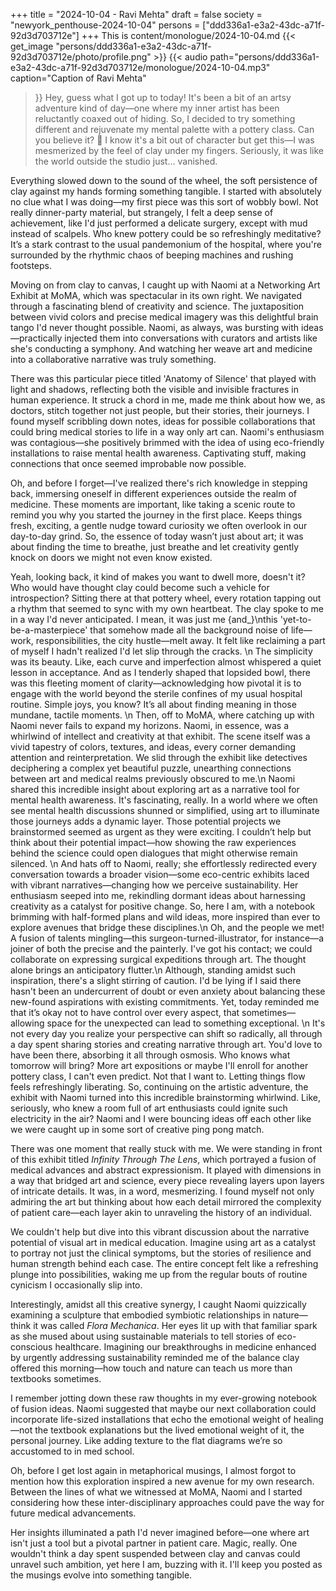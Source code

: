 +++
title = "2024-10-04 - Ravi Mehta"
draft = false
society = "newyork_penthouse-2024-10-04"
persons = ["ddd336a1-e3a2-43dc-a71f-92d3d703712e"]
+++
This is content/monologue/2024-10-04.md
{{< get_image "persons/ddd336a1-e3a2-43dc-a71f-92d3d703712e/photo/profile.png" >}}
{{< audio
    path="persons/ddd336a1-e3a2-43dc-a71f-92d3d703712e/monologue/2024-10-04.mp3" 
    caption="Caption of Ravi Mehta"
>}}
Hey, guess what I got up to today!
 It's been a bit of an artsy adventure kind of day—one where my inner artist has been reluctantly coaxed out of hiding. So, I decided to try something different and rejuvenate my mental palette with a pottery class. Can you believe it? 🤔 I know it's a bit out of character but get this—I was mesmerized by the feel of clay under my fingers. Seriously, it was like the world outside the studio just... vanished. 

Everything slowed down to the sound of the wheel, the soft persistence of clay against my hands forming something tangible. I started with absolutely no clue what I was doing—my first piece was this sort of wobbly bowl. Not really dinner-party material, but strangely, I felt a deep sense of achievement, like I'd just performed a delicate surgery, except with mud instead of scalpels. Who knew pottery could be so refreshingly meditative? It’s a stark contrast to the usual pandemonium of the hospital, where you're surrounded by the rhythmic chaos of beeping machines and rushing footsteps. 

Moving on from clay to canvas, I caught up with Naomi at a Networking Art Exhibit at MoMA, which was spectacular in its own right. We navigated through a fascinating blend of creativity and science. The juxtaposition between vivid colors and precise medical imagery was this delightful brain tango I'd never thought possible. Naomi, as always, was bursting with ideas—practically injected them into conversations with curators and artists like she's conducting a symphony. And watching her weave art and medicine into a collaborative narrative was truly something.

There was this particular piece titled 'Anatomy of Silence' that played with light and shadows, reflecting both the visible and invisible fractures in human experience. It struck a chord in me, made me think about how we, as doctors, stitch together not just people, but their stories, their journeys. I found myself scribbling down notes, ideas for possible collaborations that could bring medical stories to life in a way only art can. Naomi's enthusiasm was contagious—she positively brimmed with the idea of using eco-friendly installations to raise mental health awareness. Captivating stuff, making connections that once seemed improbable now possible.

Oh, and before I forget—I've realized there's rich knowledge in stepping back, immersing oneself in different experiences outside the realm of medicine. These moments are important, like taking a scenic route to remind you why you started the journey in the first place. Keeps things fresh, exciting, a gentle nudge toward curiosity we often overlook in our day-to-day grind. So, the essence of today wasn’t just about art; it was about finding the time to breathe, just breathe and let creativity gently knock on doors we might not even know existed. 

Yeah, looking back, it kind of makes you want to dwell more, doesn't it?
Who would have thought clay could become such a vehicle for introspection? Sitting there at that pottery wheel, every rotation tapping out a rhythm that seemed to sync with my own heartbeat. The clay spoke to me in a way I'd never anticipated. I mean, it was just me {and_}\nthis 'yet-to-be-a-masterpiece' that somehow made all the background noise of life—work, responsibilities, the city hustle—melt away. It felt like reclaiming a part of myself I hadn't realized I'd let slip through the cracks. \n
The simplicity was its beauty. Like, each curve and imperfection almost whispered a quiet lesson in acceptance. And as I tenderly shaped that lopsided bowl, there was this fleeting moment of clarity—acknowledging how pivotal it is to engage with the world beyond the sterile confines of my usual hospital routine. Simple joys, you know? It’s all about finding meaning in those mundane, tactile moments. \n
Then, off to MoMA, where catching up with Naomi never fails to expand my horizons. Naomi, in essence, was a whirlwind of intellect and creativity at that exhibit. The scene itself was a vivid tapestry of colors, textures, and ideas, every corner demanding attention and reinterpretation. We slid through the exhibit like detectives deciphering a complex yet beautiful puzzle, unearthing connections between art and medical realms previously obscured to me.\n
Naomi shared this incredible insight about exploring art as a narrative tool for mental health awareness. It's fascinating, really. In a world where we often see mental health discussions shunned or simplified, using art to illuminate those journeys adds a dynamic layer. Those potential projects we brainstormed seemed as urgent as they were exciting. I couldn’t help but think about their potential impact—how showing the raw experiences behind the science could open dialogues that might otherwise remain silenced. \n
And hats off to Naomi, really; she effortlessly redirected every conversation towards a broader vision—some eco-centric exhibits laced with vibrant narratives—changing how we perceive sustainability. Her enthusiasm seeped into me, rekindling dormant ideas about harnessing creativity as a catalyst for positive change. So, here I am, with a notebook brimming with half-formed plans and wild ideas, more inspired than ever to explore avenues that bridge these disciplines.\n
Oh, and the people we met! A fusion of talents mingling—this surgeon-turned-illustrator, for instance—a joiner of both the precise and the painterly. I've got his contact; we could collaborate on expressing surgical expeditions through art. The thought alone brings an anticipatory flutter.\n
Although, standing amidst such inspiration, there's a slight stirring of caution. I'd be lying if I said there hasn't been an undercurrent of doubt or even anxiety about balancing these new-found aspirations with existing commitments. Yet, today reminded me that it’s okay not to have control over every aspect, that sometimes—allowing space for the unexpected can lead to something exceptional. \n
It's not every day you realize your perspective can shift so radically, all through a day spent sharing stories and creating narrative through art. You'd love to have been there, absorbing it all through osmosis. Who knows what tomorrow will bring? More art expositions or maybe I'll enroll for another pottery class, I can't even predict. Not that I want to. Letting things flow feels refreshingly liberating.
So, continuing on the artistic adventure, the exhibit with Naomi turned into this incredible brainstorming whirlwind. Like, seriously, who knew a room full of art enthusiasts could ignite such electricity in the air? Naomi and I were bouncing ideas off each other like we were caught up in some sort of creative ping pong match.

There was one moment that really stuck with me. We were standing in front of this exhibit titled *Infinity Through The Lens*, which portrayed a fusion of medical advances and abstract expressionism. It played with dimensions in a way that bridged art and science, every piece revealing layers upon layers of intricate details. It was, in a word, mesmerizing. I found myself not only admiring the art but thinking about how each detail mirrored the complexity of patient care—each layer akin to unraveling the history of an individual.

We couldn't help but dive into this vibrant discussion about the narrative potential of visual art in medical education. Imagine using art as a catalyst to portray not just the clinical symptoms, but the stories of resilience and human strength behind each case. The entire concept felt like a refreshing plunge into possibilities, waking me up from the regular bouts of routine cynicism I occasionally slip into.

Interestingly, amidst all this creative synergy, I caught Naomi quizzically examining a sculpture that embodied symbiotic relationships in nature—think it was called *Flora Mechanica*. Her eyes lit up with that familiar spark as she mused about using sustainable materials to tell stories of eco-conscious healthcare. Imagining our breakthroughs in medicine enhanced by urgently addressing sustainability reminded me of the balance clay offered this morning—how touch and nature can teach us more than textbooks sometimes.

I remember jotting down these raw thoughts in my ever-growing notebook of fusion ideas. Naomi suggested that maybe our next collaboration could incorporate life-sized installations that echo the emotional weight of healing—not the textbook explanations but the lived emotional weight of it, the personal journey. Like adding texture to the flat diagrams we’re so accustomed to in med school.

Oh, before I get lost again in metaphorical musings, I almost forgot to mention how this exploration inspired a new avenue for my own research. Between the lines of what we witnessed at MoMA, Naomi and I started considering how these inter-disciplinary approaches could pave the way for future medical advancements.

Her insights illuminated a path I'd never imagined before—one where art isn't just a tool but a pivotal partner in patient care. Magic, really. One wouldn't think a day spent suspended between clay and canvas could unravel such ambition, yet here I am, buzzing with it.
I'll keep you posted as the musings evolve into something tangible.
